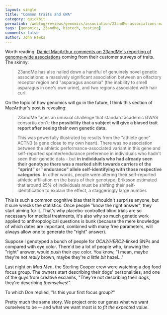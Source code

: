 ```yaml
---
layout: single 
title: "Common traits and GWA" 
category: quickbit
permalink: /weblog/reviews/genomics/association/23andMe-associations-macarthur-2009.html
tags: [genomics, 23andMe, biotech, testing] 
comments: false 
author: John Hawks 
---
```


Worth reading: <a href="http://scienceblogs.com/geneticfuture/2009/10/23andme_presents_novel_genetic.php">Daniel MacArthur comments on 23andMe's reporting of genome-wide associations</a> coming from their customer surveys of traits. The skinny: 

<blockquote> 23andMe has also nailed down a handful of genuinely novel genetic associations: a massively significant association between an olfactory receptor region and "asparagus anosmia" (the inability to smell asparagus in one's own urine), and two regions associated with hair curl. </blockquote>

On the topic of how genomics will go in the future, I think this section of MacArthur's post is revealing:

<blockquote>23andMe faces an unusual challenge that standard academic GWAS consortia don't: <b>the possibility that a subject will give a biased trait report after seeing their own genetic data.</b> 

This was powerfully illustrated by results from the "athlete gene" ACTN3 (a gene close to my own heart). There was no association between the athletic performance-associated variant in this gene and self-reported sprinter/endurance preference in individuals who hadn't seen their genetic data - but <b>in individuals who had already seen their genotype there was a marked shift towards carriers of the "sprint" or "endurance" allele self-identifying with those respective categories.</b> In other words, people were altering their self-reported athletic affiliation on the basis of their genotype; Eriksson estimated that around 25% of individuals must be shifting their self-identification to explain the effect, a staggeringly large number.</blockquote>

This is such a common cognitive bias that it shouldn't surprise anyone, but it sure wrecks the statistics. Once people "know the right answer", they start aiming for it. That's why placebo-controlled blind trials are so necessary for medical treatments, it's also why so much genetic work applied to anthropological questions is bunk (because the mere knowledge of which dates are important, combined with many free parameters, will always allow one to generate the "right" answer). 

Suppose I genotyped a bunch of people for <i>OCA2/HERC2</i>-linked SNPs and compared with eye color. There'd be a lot of people who, knowing the "right" answer, would <i>push</i> their eye color. You know, "I mean, maybe they're not <i>really</i> brown, maybe they're <i>a little bit</i> hazel..."

Last night on <i>Mad Men</i>, the Sterling Cooper crew were watching a dog food focus group. The owners start describing their dogs' personalities, and one of the guys from creative exclaims, "They're not describing their <i>dogs</i>, they're describing <i>themselves!"</i>. 

To which Don replied, "Is this your first focus group?"

Pretty much the same story. We project onto our genes what we want ourselves to be -- and what we want most is to <i>fit the expected value</i>. 

